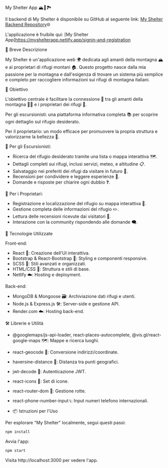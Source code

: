 My Shelter App 🏔️🌲🏞️

Il backend di My Shelter è disponibile su GitHub al seguente link: [My Shelter Backend Repository](https://github.com/WillyWilliam00/my-shelter-backend)🌐

L'applicazione è fruibile qui: [My Shelter App]https://myshelterapp.netlify.app/signin-and-registration

📖 Breve Descrizione

My Shelter è un'applicazione web 🌍 dedicata agli amanti della montagna 🏔️ e ai proprietari di rifugi montani 🏠. 
Questo progetto nasce dalla mia passione per la montagna e dall'esigenza di trovare un sistema più semplice e completo per raccogliere informazioni sui rifugi di montagna italiani.

🎯 Obiettivo

L'obiettivo centrale è facilitare la connessione 🤝 tra gli amanti della montagna 🧗‍♂️ e i proprietari dei rifugi 🏡.

Per gli escursionisti: una piattaforma informativa completa 📚 per scoprire ogni dettaglio sul rifugio desiderato.

Per il proprietario: un modo efficace per promuovere la propria struttura e valorizzarne la bellezza 🌟.

🌲 Per gli Escursionisti:
- Ricerca del rifugio desiderato tramite una lista o mappa interattiva 🗺️.
- Dettagli completi sui rifugi, inclusi servizi, meteo, e altitudine 📋.
- Salvataggio nei preferiti dei rifugi da visitare in futuro 💖.
- Recensioni per condividere e leggere esperienze 📝.
- Domande e risposte per chiarire ogni dubbio ❓.
  
🏡 Per i Proprietari:
- Registrazione e localizzazione del rifugio su mappa interattiva 📍.
- Gestione completa delle informazioni del rifugio ✏️.
- Lettura delle recensioni ricevute dai visitatori 👀.
- Interazione con la community rispondendo alle domande 🗨️.
  
🚀 Tecnologie Utilizzate

Front-end:
- React 🔄: Creazione dell'UI interattiva.
- Bootstrap & React-Bootstrap 🎨: Styling e componenti responsive.
- SCSS 💅: Stili avanzati e organizzati.
- HTML/CSS 📄: Struttura e stili di base.
- Netlify ☁️: Hosting e deployment.
  
Back-end:

- MongoDB & Mongoose 🗃️: Archiviazione dati rifugi e utenti.
- Node.js & Express.js 🛠️: Server-side e gestione API.
- Render.com ☁️: Hosting back-end.
  
🛠 Librerie e Utilità

- @googlemaps/js-api-loader, react-places-autocomplete, @vis.gl/react-google-maps 🗺️: Mappe e ricerca luoghi.
- react-geocode 📍: Conversione indirizzi/coordinate.
- haversine-distance 📏: Distanza tra punti geografici.
- jwt-decode 🔐: Autenticazione JWT.
- react-icons 🎨: Set di icone.
- react-router-dom 🧭: Gestione rotte.
- react-phone-number-input 📞: Input numeri telefono internazionali.

- 📦 Istruzioni per l'Uso

Per esplorare "My Shelter" localmente, segui questi passi:

```bash
npm install
```
Avvia l'app:
```bash
npm start
```
Visita http://localhost:3000 per vedere l'app.

 


